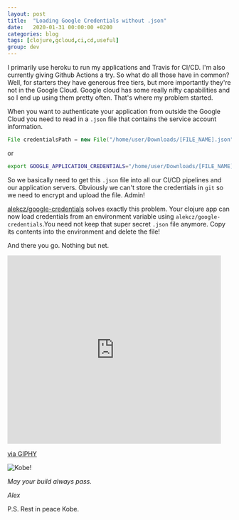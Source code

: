 ```yaml
---
layout: post
title:  "Loading Google Credentials without .json"
date:   2020-01-31 00:00:00 +0200
categories: blog
tags: [clojure,gcloud,ci,cd,useful]
group: dev
---
```


I primarily use heroku to run my applications and Travis for CI/CD. I'm also currently giving Github Actions a try. So what do all those have in common? Well, for starters they have generous free tiers, but more importantly they're not in the Google Cloud. Google cloud has some really nifty capabilities and so I end up using them pretty often. That's where my problem started. 

When you want to authenticate your application from outside the Google Cloud you need to read in a `.json` file that contains the service account information.

```java
File credentialsPath = new File("/home/user/Downloads/[FILE_NAME].json");  // TODO: update to your key path.
```

or

```bash
export GOOGLE_APPLICATION_CREDENTIALS="/home/user/Downloads/[FILE_NAME].json"
```

So we basically need to get this `.json` file into all our CI/CD pipelines and our application servers. Obviously we can't store the credentials in `git` so we need to encrypt and upload the file. Admin! 

[alekcz/google-credentials](https://github.com/alekcz/google-credentials) solves exactly this problem. Your clojure app can now load credentials from an environment variable using `alekcz/google-credentials`.You need not keep that super secret `.json` file anymore. Copy its contents into the environment and delete the file!

And there you go. Nothing but net.

<iframe src="https://giphy.com/embed/UYlu2EDUdiVl6" width="480" height="423" frameBorder="0" class="giphy-embed" allowFullScreen></iframe><p><a href="https://giphy.com/gifs/space-UYlu2EDUdiVl6">via GIPHY</a></p>

![Kobe!](https://media.giphy.com/media/UYlu2EDUdiVl6/giphy.gif)


_May your build always pass._

_Alex_


P.S. Rest in peace Kobe. 